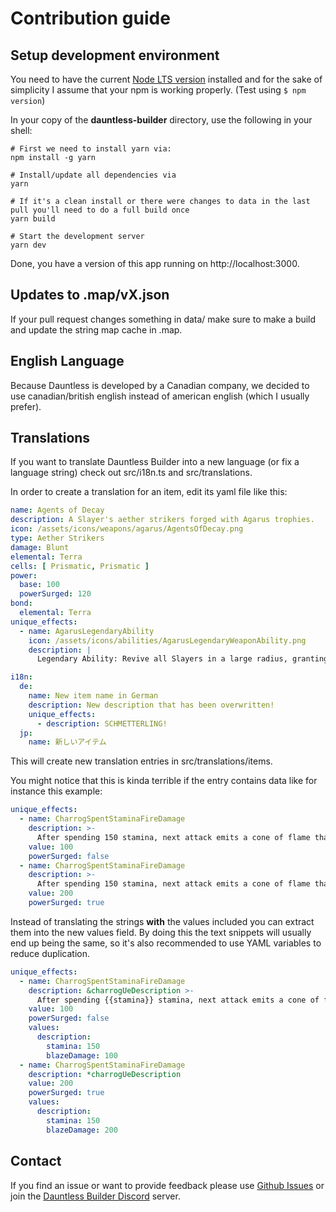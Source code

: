 # Contribution guide

## Setup development environment

You need to have the current [Node LTS version](https://nodejs.org/en/) installed and for the sake of simplicity I
assume
that your npm is working properly. (Test using `$ npm version`)

In your copy of the **dauntless-builder** directory, use the following in your shell:

```shell
# First we need to install yarn via:
npm install -g yarn

# Install/update all dependencies via
yarn

# If it's a clean install or there were changes to data in the last pull you'll need to do a full build once
yarn build

# Start the development server
yarn dev
```

Done, you have a version of this app running on http://localhost:3000.

## Updates to .map/vX.json

If your pull request changes something in data/ make sure to make a build and update the string map cache in .map.

## English Language

Because Dauntless is developed by a Canadian company, we decided to use canadian/british english instead of
american english (which I usually prefer).

## Translations

If you want to translate Dauntless Builder into a new language (or fix a language string) check out src/i18n.ts and
src/translations.

In order to create a translation for an item, edit its yaml file like this:

```yaml
name: Agents of Decay
description: A Slayer's aether strikers forged with Agarus trophies.
icon: /assets/icons/weapons/agarus/AgentsOfDecay.png
type: Aether Strikers
damage: Blunt
elemental: Terra
cells: [ Prismatic, Prismatic ]
power:
  base: 100
  powerSurged: 120
bond:
  elemental: Terra
unique_effects:
  - name: AgarusLegendaryAbility
    icon: /assets/icons/abilities/AgarusLegendaryWeaponAbility.png
    description: |
      Legendary Ability: Revive all Slayers in a large radius, granting them healing over time and immunity to stagger. Usable while downed.

i18n:
  de:
    name: New item name in German
    description: New description that has been overwritten!
    unique_effects:
      - description: SCHMETTERLING!
  jp:
    name: 新しいアイテム
```

This will create new translation entries in src/translations/items.

You might notice that this is kinda terrible if the entry contains data like for instance this example:

```yaml
unique_effects:
  - name: CharrogSpentStaminaFireDamage
    description: >-
      After spending 150 stamina, next attack emits a cone of flame that deals +100 blaze damage to each unique target within the cone
    value: 100
    powerSurged: false
  - name: CharrogSpentStaminaFireDamage
    description: >-
      After spending 150 stamina, next attack emits a cone of flame that deals +200 blaze damage to each unique target within the cone
    value: 200
    powerSurged: true
```

Instead of translating the strings **with** the values included you can extract them into the new values field. By doing
this
the text snippets will usually end up being the same, so it's also recommended to use YAML variables to reduce
duplication.

```yaml
unique_effects:
  - name: CharrogSpentStaminaFireDamage
    description: &charrogUeDescription >-
      After spending {{stamina}} stamina, next attack emits a cone of flame that deals +{{blazeDamage}} blaze damage to each unique target within the cone
    value: 100
    powerSurged: false
    values:
      description:
        stamina: 150
        blazeDamage: 100
  - name: CharrogSpentStaminaFireDamage
    description: *charrogUeDescription
    value: 200
    powerSurged: true
    values:
      description:
        stamina: 150
        blazeDamage: 200
```

## Contact

If you find an issue or want to provide feedback please use
[Github Issues](https://github.com/atomicptr/dauntless-builder/issues) or join the
[Dauntless Builder Discord](https://discord.gg/hkMvhsfPjH) server.
